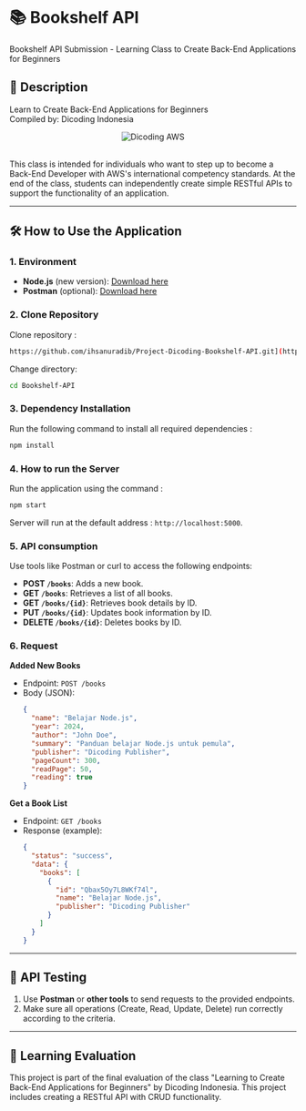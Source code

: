 
# 📚 Bookshelf API

Bookshelf API Submission - Learning Class to Create Back-End Applications for Beginners

## 🚀 Description

Learn to Create Back-End Applications for Beginners <br>
Compiled by: Dicoding Indonesia

<div align="center">
  <img src="https://user-images.githubusercontent.com/95717485/225231893-e59de44d-0d3e-4e79-971b-a4d494565a74.png" alt="Dicoding AWS">
</div>

<br>

This class is intended for individuals who want to step up to become a Back-End Developer with AWS's international competency standards. At the end of the class, students can independently create simple RESTful APIs to support the functionality of an application.

---

## 🛠️ How to Use the Application

### 1. **Environment**
- **Node.js** (new version): [Download here](https://nodejs.org)
- **Postman** (optional): [Download here](https://www.postman.com/downloads)

### 2. **Clone Repository**
Clone repository :
```bash
https://github.com/ihsanuradib/Project-Dicoding-Bookshelf-API.git](https://github.com/yogimp/Dicoding-Submission-Bookshelf.git
```
Change directory:
```bash
cd Bookshelf-API
```

### 3. **Dependency Installation**
Run the following command to install all required dependencies :
```bash
npm install
```

### 4. **How to run the Server**
Run the application using the command :
```bash
npm start
```
Server will run at the default address : `http://localhost:5000`.

### 5. **API consumption**
Use tools like Postman or curl to access the following endpoints:
- **POST `/books`**: Adds a new book.
- **GET `/books`**: Retrieves a list of all books.
- **GET `/books/{id}`**: Retrieves book details by ID.
- **PUT `/books/{id}`**: Updates book information by ID.
- **DELETE `/books/{id}`**: Deletes books by ID.

### 6. **Request**
**Added New Books**
- Endpoint: `POST /books`
- Body (JSON):
  ```json
  {
    "name": "Belajar Node.js",
    "year": 2024,
    "author": "John Doe",
    "summary": "Panduan belajar Node.js untuk pemula",
    "publisher": "Dicoding Publisher",
    "pageCount": 300,
    "readPage": 50,
    "reading": true
  }
  ```

**Get a Book List**
- Endpoint: `GET /books`
- Response (example):
  ```json
  {
    "status": "success",
    "data": {
      "books": [
        {
          "id": "Qbax5Oy7L8WKf74l",
          "name": "Belajar Node.js",
          "publisher": "Dicoding Publisher"
        }
      ]
    }
  }
  ```

---

## 🧪 API Testing
1. Use **Postman** or **other tools** to send requests to the provided endpoints.
2. Make sure all operations (Create, Read, Update, Delete) run correctly according to the criteria.

---

## 📄 Learning Evaluation
This project is part of the final evaluation of the class "Learning to Create Back-End Applications for Beginners" by Dicoding Indonesia. This project includes creating a RESTful API with CRUD functionality.
